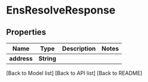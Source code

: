 # EnsResolveResponse

## Properties

| Name        | Type       | Description | Notes |
| ----------- | ---------- | ----------- | ----- |
| **address** | **String** |             |       |

\[Back to Model list] \[Back to API list] \[Back to README]
